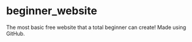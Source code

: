 # beginner_website
The most basic free website that a total beginner can create!
Made using GitHub.

